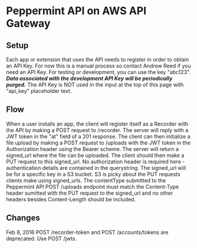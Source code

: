 # Peppermint API on AWS API Gateway

## Setup
Each app or extension that uses the API needs to register in order
to obtain an API Key. For now this is a manual process so contact Andrew Reed if
you need an API Key. For testing or development, you can use the key "abc123".
***Data associated with the development API Key will be periodically purged.***
The API Key is NOT used in the input at the top of this page with "api_key" placeholder text.

## Flow
When a user installs an app, the client will register itself as a Recorder with the
API by making a POST request to /recorder. The server will reply with a JWT
token in the "at" field of a 201 response.  The client can then initialize a
file upload by making a POST request to /uploads with the JWT token in the
Authorization header using the Bearer scheme. The server will return a
signed_url where the file can be uploaded. The client should then make a PUT
request to this signed_url. No authorization header is required here -
authentication details are contained in the querystring. The signed_url will be
for a specific key in a S3 bucket. S3 is picky about the PUT requests clients
make using signed_urls.  The contentType submitted to the Peppermint API POST
/uploads endpoint must match the Content-Type header sumitted with the PUT
request to the signed_url and no other headers besides Content-Length should be
included.

## Changes
Feb 8, 2016
POST /recorder-token and POST /accounts/tokens are deprecated. Use POST /jwts.
